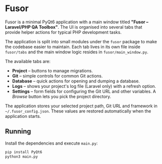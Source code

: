 # Fusor

Fusor is a minimal PyQt6 application with a main window titled
**"Fusor – Laravel/PHP QA Toolbox"**. The UI is organised into several tabs
that provide helper actions for typical PHP development tasks.

The application is split into small modules under the `fusor` package to make
the codebase easier to maintain. Each tab lives in its own file inside
`fusor/tabs` and the main window logic resides in `fusor/main_window.py`.

The available tabs are:

-   **Project** – buttons to manage migrations.
-   **Git** – simple controls for common Git actions.
-   **Database** – quick actions for opening and dumping a database.
-   **Logs** – shows your project's log file (Laravel only) with a refresh option.
-   **Settings** – form fields for configuring the Git URL and other variables. A
    _Browse_ button lets you pick the project directory.

The application stores your selected project path, Git URL and framework in
`~/.fusor_config.json`. These values are restored automatically when the
application starts.

## Running

Install the dependencies and execute `main.py`:

```bash
pip install PyQt6
python3 main.py
```
